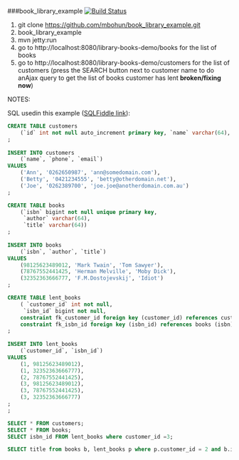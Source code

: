 ###book_library_example [![Build Status](https://travis-ci.org/mbohun/book_library_example.svg?branch=master)](https://travis-ci.org/mbohun/book_library_example)

1. git clone https://github.com/mbohun/book_library_example.git
2. book_library_example
3. mvn jetty:run
4. go to http://localhost:8080/library-books-demo/books for the list of books
5. go to http://localhost:8080/library-books-demo/customers for the list of customers (press the SEARCH button next to customer name to do anAjax query to get the list of books customer has lent **broken/fixing now**)

NOTES:

SQL usedin this example ([SQLFiddle link](http://sqlfiddle.com/#!2/aefe3/2)):
```sql
CREATE TABLE customers
	(`id` int not null auto_increment primary key, `name` varchar(64), `phone` varchar(32), `email` nvarchar(320) )
;
	
INSERT INTO customers
	(`name`, `phone`, `email`)
VALUES
	('Ann', '0262650987', 'ann@somedomain.com'),
    ('Betty', '0421234555', 'betty@otherdomain.net'),
    ('Joe', '0262389700', 'joe.joe@anotherdomain.com.au')
;

CREATE TABLE books
	(`isbn` bigint not null unique primary key,
     `author` varchar(64),
     `title` varchar(64))
;
	
INSERT INTO books
	(`isbn`, `author`, `title`)
VALUES
	(98125623489012, 'Mark Twain', 'Tom Sawyer'),
	(78767552441425, 'Herman Melville', 'Moby Dick'),
    (32352363666777, 'F.M.Dostojevskij', 'Idiot')
;

CREATE TABLE lent_books
	( `customer_id` int not null,
     `isbn_id` bigint not null,
    constraint fk_customer_id foreign key (customer_id) references customers (id),
    constraint fk_isbn_id foreign key (isbn_id) references books (isbn))
;
	
INSERT INTO lent_books
	(`customer_id`, `isbn_id`)
VALUES
	(1, 98125623489012),
    (1, 32352363666777),
    (2, 78767552441425),
    (3, 98125623489012),
    (3, 78767552441425),
    (3, 32352363666777)
;
;
```
```sql
SELECT * FROM customers;
SELECT * FROM books;
SELECT isbn_id FROM lent_books where customer_id =3;

SELECT title from books b, lent_books p where p.customer_id = 2 and b.isbn = p.isbn_id;
```
